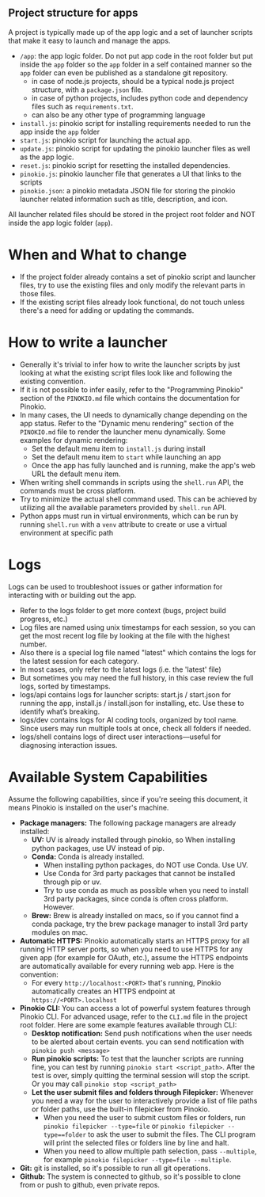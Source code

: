 ## Project structure for apps

A project is typically made up of the app logic and a set of launcher scripts that make it easy to launch and manage the apps.

- `/app`: the app logic folder. Do not put app code in the root folder but put inside the `app` folder so the `app` folder in a self contained manner so the `app` folder can even be published as a standalone git repository.
  - in case of node.js projects, should be a typical node.js project structure, with a `package.json` file.
  - in case of python projects, includes python code and dependency files such as `requirements.txt`.
  - can also be any other type of programming language
- `install.js`: pinokio script for installing requirements needed to run the app inside the `app` folder
- `start.js`: pinokio script for launching the actual app.
- `update.js`: pinokio script for updating the pinokio launcher files as well as the app logic.
- `reset.js`: pinokio script for resetting the installed dependencies.
- `pinokio.js`: pinokio launcher file that generates a UI that links to the scripts
- `pinokio.json`: a pinokio metadata JSON file for storing the pinokio launcher related information such as title, description, and icon.

All launcher related files should be stored in the project root folder and NOT inside the app logic folder (`app`).

# When and What to change

- If the project folder already contains a set of pinokio script and launcher files, try to use the existing files and only modify the relevant parts in those files.
- If the existing script files already look functional, do not touch unless there's a need for adding or updating the commands.

# How to write a launcher

- Generally it's trivial to infer how to write the launcher scripts by just looking at what the existing script files look like and following the existing convention.
- If it is not possible to infer easily, refer to the "Programming Pinokio" section of the `PINOKIO.md` file which contains the documentation for Pinokio.
- In many cases, the UI needs to dynamically change depending on the app status. Refer to the "Dynamic menu rendering" section of the `PINOKIO.md` file to render the launcher menu dynamically. Some examples for dynamic rendering:
  - Set the default menu item to `install.js` during install
  - Set the default menu item to `start` while launching an app
  - Once the app has fully launched and is running, make the app's web URL the default menu item.
- When writing shell commands in scripts using the `shell.run` API, the commands must be cross platform.
- Try to minimize the actual shell command used. This can be achieved by utilizing all the available parameters provided by `shell.run` API.
- Python apps must run in virtual environments, which can be run by running `shell.run` with a `venv` attribute to create or use a virtual environment at specific path

# Logs

Logs can be used to troubleshoot issues or gather information for interacting with or building out the app.

- Refer to the logs folder to get more context (bugs, project build progress, etc.)
- Log files are named using unix timestamps for each session, so you can get the most recent log file by looking at the file with the highest number.
- Also there is a special log file named "latest" which contains the logs for the latest session for each category.
- In most cases, only refer to the latest logs (i.e. the 'latest' file)
- But sometimes you may need the full history, in this case review the full logs, sorted by timestamps.
- logs/api contains logs for launcher scripts: start.js / start.json for running the app, install.js / install.json for installing, etc. Use these to identify what’s breaking.
- logs/dev contains logs for AI coding tools, organized by tool name. Since users may run multiple tools at once, check all folders if needed.
- logs/shell contains logs of direct user interactions—useful for diagnosing interaction issues.

# Available System Capabilities

Assume the following capabilities, since if you're seeing this document, it means Pinokio is installed on the user's machine.

- **Package managers:** The following package managers are already installed:
  - **UV:** UV is already installed through pinokio, so When installing python packages, use UV instead of pip.
  - **Conda:** Conda is already installed.
    - When installing python packages, do NOT use Conda. Use UV.
    - Use Conda for 3rd party packages that cannot be installed through pip or uv.
    - Try to use conda as much as possible when you need to install 3rd party packages, since conda is often cross platform. However.
  - **Brew:** Brew is already installed on macs, so if you cannot find a conda package, try the brew package manager to install 3rd party modules on mac.
- **Automatic HTTPS:** Pinokio automatically starts an HTTPS proxy for all running HTTP server ports, so when you need to use HTTPS for any given app (for example for OAuth, etc.), assume the HTTPS endpoints are automatically available for every running web app. Here is the convention:
  - For every `http://localhost:<PORT>` that's running, Pinokio automatically creates an HTTPS endpoint at `https://<PORT>.localhost`
- **Pinokio CLI:** You can access a lot of powerful system features through Pinokio CLI. For advanced usage, refer to the `CLI.md` file in the project root folder. Here are some example features available through CLI:
  - **Desktop notification:** Send push notifications when the user needs to be alerted about certain events. you can send notification with `pinokio push <message>`
  - **Run pinokio scripts:** To test that the launcher scripts are running fine, you can test by running `pinokio start <script_path>`. After the test is over, simply quitting the terminal session will stop the script. Or you may call `pinokio stop <script_path>`
  - **Let the user submit files and folders through Filepicker:** Whenever you need a way for the user to interactively provide a list of file paths or folder paths, use the built-in filepicker from Pinokio.
    - When you need the user to submit custom files or folders, run `pinokio filepicker --type=file` or `pinokio filepicker --type==folder` to ask the user to submit the files. The CLI program will print the selected files or folders line by line and halt.
    - When you need to allow multiple path selection, pass `--multiple`, for example `pinokio filepicker --type=file --multiple`.
- **Git:** git is installed, so it's possible to run all git operations.
- **Github:** The system is connected to github, so it's possible to clone from or push to github, even private repos.
